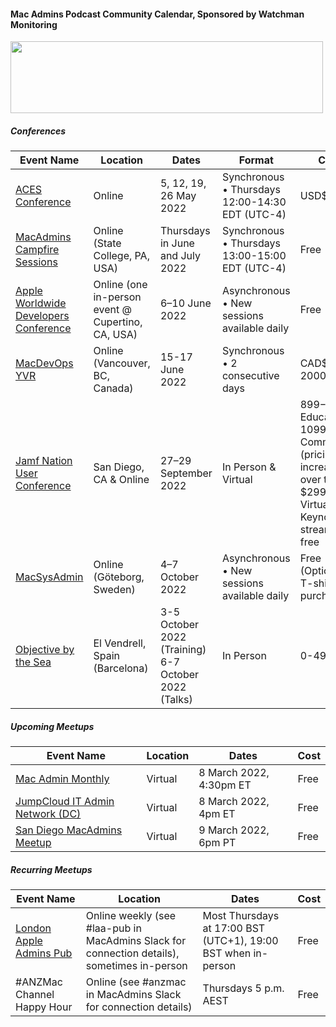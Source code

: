 #### Mac Admins Podcast Community Calendar, Sponsored by Watchman Monitoring

[<img src="https://podcast.macadmins.org/wp-content/uploads/2017/06/Watchman-Monitoring-logo-blue.png" alt="" width="500" height="115" />](https://www.watchmanmonitoring.com)

##### Conferences

| Event Name | Location | Dates | Format | Cost |
|------------|----------|-------|--------|------|
| [ACES Conference](https://acesconf.com) | Online | 5, 12, 19, 26 May 2022 | Synchronous • Thursdays 12:00-14:30 EDT (UTC-4) | USD$299 |
| [MacAdmins Campfire Sessions](https://macadmins.psu.edu/) | Online (State College, PA, USA) | Thursdays in June and July 2022 | Synchronous • Thursdays 13:00-15:00 EDT (UTC-4) | Free |
| [Apple Worldwide Developers Conference](https://developer.apple.com/wwdc) | Online (one in-person event @ Cupertino, CA, USA) | 6–10 June 2022 | Asynchronous • New sessions available daily | Free |
| [MacDevOps YVR](https://mdoyvr.com) | Online (Vancouver, BC, Canada) | 15-17 June 2022 | Synchronous • 2 consecutive days | CAD$50-2000 |
| [Jamf Nation User Conference](https://www.jamf.com/events/jamf-nation-user-conference/2022/) | San Diego, CA & Online | 27–29 September 2022 | In Person & Virtual | $899-$1299 Education.<br/>$1099-$1499 Commercial (pricing increases over time),<br />$299 Virtual,<br />Keynote streams free |
| [MacSysAdmin](https://macsysadmin.se) | Online (Göteborg, Sweden) | 4–7 October 2022 | Asynchronous • New sessions available daily | Free (Optional T-shirt purchase) |
| [Objective by the Sea](https://objectivebythesea.org/) | El Vendrell, Spain (Barcelona) | 3-5 October 2022 (Training)<br/>6-7 October 2022 (Talks) | In Person | 0-499€ |


##### Upcoming Meetups

| Event Name | Location | Dates | Cost |
|------------|----------|-------|------|
| [Mac Admin Monthly](http://www.macadminmonthly.org) | Virtual | 8 March 2022, 4:30pm ET | Free |
| [JumpCloud IT Admin Network (DC)](https://www.meetup.com/dc-jumpcloud-admins/) | Virtual | 8 March 2022, 4pm ET | Free |
| [San Diego MacAdmins Meetup](https://community.jamf.com/t5/san-diego-mac-admins/march-9-2022-san-diego-macadmins-meetup/ec-p/259653#M21) | Virtual | 9 March 2022, 6pm PT | Free |


##### Recurring Meetups

| Event Name | Location | Dates | Cost |
|------------|----------|-------|------|
| [London Apple Admins Pub](https://londonappleadmins.org.uk/) | Online weekly (see #laa-pub in MacAdmins Slack for connection details), sometimes in-person  | Most Thursdays at 17:00 BST (UTC+1), 19:00 BST when in-person | Free |
| #ANZMac Channel Happy Hour | Online (see #anzmac in MacAdmins Slack for connection details) | Thursdays 5 p.m. AEST | Free |
